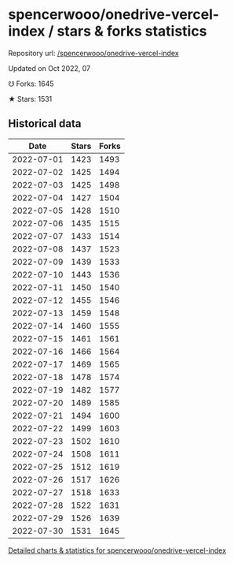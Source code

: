 # spencerwooo/onedrive-vercel-index / stars & forks statistics

Repository url: [/spencerwooo/onedrive-vercel-index](https://github.com/spencerwooo/onedrive-vercel-index)

Updated on Oct 2022, 07

☋ Forks: 1645

★ Stars: 1531

## Historical data
| Date | Stars | Forks |
|------|-------|-------|
| 2022-07-01 | 1423 | 1493 | 
| 2022-07-02 | 1425 | 1494 | 
| 2022-07-03 | 1425 | 1498 | 
| 2022-07-04 | 1427 | 1504 | 
| 2022-07-05 | 1428 | 1510 | 
| 2022-07-06 | 1435 | 1515 | 
| 2022-07-07 | 1433 | 1514 | 
| 2022-07-08 | 1437 | 1523 | 
| 2022-07-09 | 1439 | 1533 | 
| 2022-07-10 | 1443 | 1536 | 
| 2022-07-11 | 1450 | 1540 | 
| 2022-07-12 | 1455 | 1546 | 
| 2022-07-13 | 1459 | 1548 | 
| 2022-07-14 | 1460 | 1555 | 
| 2022-07-15 | 1461 | 1561 | 
| 2022-07-16 | 1466 | 1564 | 
| 2022-07-17 | 1469 | 1565 | 
| 2022-07-18 | 1478 | 1574 | 
| 2022-07-19 | 1482 | 1577 | 
| 2022-07-20 | 1489 | 1585 | 
| 2022-07-21 | 1494 | 1600 | 
| 2022-07-22 | 1499 | 1603 | 
| 2022-07-23 | 1502 | 1610 | 
| 2022-07-24 | 1508 | 1611 | 
| 2022-07-25 | 1512 | 1619 | 
| 2022-07-26 | 1517 | 1626 | 
| 2022-07-27 | 1518 | 1633 | 
| 2022-07-28 | 1522 | 1631 | 
| 2022-07-29 | 1526 | 1639 | 
| 2022-07-30 | 1531 | 1645 | 


[Detailed charts & statistics for spencerwooo/onedrive-vercel-index](https://reviewgithub.com/rep/spencerwooo/onedrive-vercel-index)
